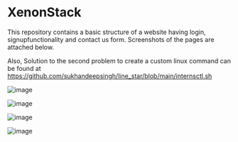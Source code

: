 # XenonStack

This repository contains a basic structure of a website having login, signupfunctionality and contact us form.
Screenshots of the pages are attached below.


Also, Solution to the second problem to create a custom linux command can be found at https://github.com/sukhandeepsingh/line_star/blob/main/internsctl.sh


![image](https://github.com/sukhandeepsingh/XenonStack/assets/62065747/364a8b83-9cd7-443c-995f-5daf6434ce6b)


![image](https://github.com/sukhandeepsingh/XenonStack/assets/62065747/9e56295d-a9a7-4cc2-85d7-b3d278120842)


![image](https://github.com/sukhandeepsingh/XenonStack/assets/62065747/5993eb4b-8eac-41e0-a2e6-a349ca17e3cc)


![image](https://github.com/sukhandeepsingh/XenonStack/assets/62065747/7233ba2d-d7b8-4a26-a228-728f5140ff15)
